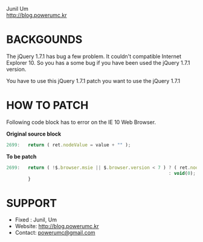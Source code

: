 Junil Um  
http://blog.powerumc.kr

BACKGOUNDS
=========
The jQuery 1.7.1 has bug a few problem. It couldn't compatible Internet Explorer 10. So you has a some bug if you have been used the jQuery 1.7.1 version.

You have to use this jQuery 1.7.1 patch you want to use the jQuery 1.7.1


HOW TO PATCH
============

Following code block has to error on the IE 10 Web Browser.

**Original source block**
```js
2699:	return ( ret.nodeValue = value + "" );
```

**To be patch**
```js
2699:	return ( !$.browser.msie || $.browser.version < 7 ) ? ( ret.nodeValue = value + "" )
                                                            : void(0);
		}
```

SUPPORT
=======
- Fixed : Junil, Um
- Website: http://blog.powerumc.kr
- Contact: powerumc@gmail.com
